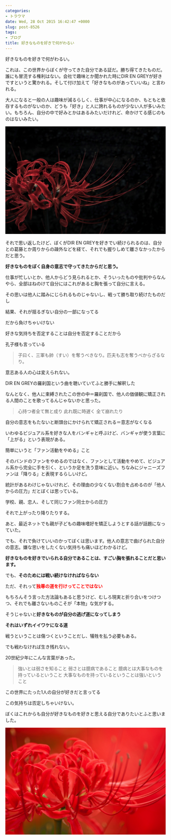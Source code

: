 ```yaml
---
categories:
- トラウマ
date: Wed, 28 Oct 2015 16:42:47 +0000
slug: post-8526
tags:
- ブログ
title: 好きなものを好きで何がわるい
---
```


好きなものを好きで何がわるい。

これは、この世界からぼくが守ってきた自分である証だ。勝ち得てきたものだ。誰にも冒涜する権利はない。<!--more-->会社で趣味とか聞かれた時にDIR EN GREYが好きですというと驚かれる。そして付け加えて「好きなものがあっていいね」と言われる。

大人になると一般の人は趣味が減るらしく、仕事が中心になるのか、もともと依存するものがないのか、どうも「好き」と人に誇れるものが少ない人が多いみたい。もちろん、自分の中で好みとかはあるみたいだけれど、命かけてる感じのものはないみたい。



![](images/IKAZ532_P1000865.jpg)


それで思い返したけど、ぼくがDIR EN GREYを好きでい続けられるのは、自分との葛藤とか周りからの疎外などを経て、それでも握りしめて離さなかったからだと思う。



<strong>好きなものをぼく自身の意志で守ってきたからだと思う。</strong>

仕事が忙しいとか、他人からどう見られるとか、そういったものや批判やらなんやら、全部はねのけて自分にはこれがあると胸を張って自分に言える。



その思いは他人に踏みにじられるものじゃないし、戦って勝ち取り続けたものだし


結果、それが揺るぎない自分の一部になってる



だから負けちゃいけない


好きな気持ちを否定することは自分を否定することだから




孔子様も言っている

<blockquote>子曰く、三軍も帥（すい）を奪うべきなり。匹夫も志を奪うべからざるなり。</blockquote>

意志ある人の心は変えられない。




DIR EN GREYの羅刹国という曲を聴いていてふと勝手に解釈した

なんとなく、他人に束縛されたこの世の中＝羅刹国で、他人の価値観に矯正される人間のことを歌ってるんじゃないかと思った。

<blockquote>心持つ者全て無と成り
此れ既に時遅く
全て崩れたり</blockquote>


自分の意志をもたないと断頭台にかけられて矯正される＝意志がなくなる




いわゆるビジュアル系を好きな人をバンギャと呼ぶけど、バンギャが使う言葉に「上がる」という表現がある。

簡単にいうと「ファン活動をやめる」こと

そのバンドのファンをやめるのではなく、ファンとして活動をやめて、ビジュアル系から完全に手を引く、というか足を洗う意味に近い。ちなみにジャニーズファンは「降りる」と表現するらしいけど。



統計があるわけじゃないけれど、その理由の少なくない割合を占めるのが「他人からの圧力」だとぼくは思っている。

学校、親、恋人、そして同じファン同士からの圧力

それで上がったり降りたりする。

あと、最近ネットでも親が子どもの趣味嗜好を矯正しようとする話が話題になっていた。



でも、それで負けていいのかってぼくは思います。他人の意志で曲げられた自分の意志。嫌な思いをしたくない気持ちも痛いほどわかるけど。


<strong>好きなものを好きでいられる自分であることは、すごい胸を張れることだと思います。</strong>




でも、<strong>そのためには戦い続けなければならない
</strong>

ただ、それって<strong><font color="red">独尊の道を行けってことではない</font></strong>


もちろんそう言った方法論もあると思うけど、むしろ現実と折り合いをつけつつ、それでも離さないものこそが「本物」な気がする。


そうじゃないと<strong>好きなものが自分の逃げ道になってしまう</strong>

<strong>それはいずれイイワケになる道</strong>


戦うということは傷つくということだし、犠牲を払う必要もある。


でも戦わなければ生き残れない。


20世紀少年にこんな言葉があった。

<blockquote>強いとは弱さを知ること
弱さとは臆病であること
臆病とは大事なものを持っているということ
大事なものを持っているということは強いということ</blockquote>


この世界にたった1人の自分が好きだと言ってる

この気持ちは否定しちゃいけない。



ぼくはこれからも自分が好きなものを好きと思える自分でありたいとふと思いました。





![](images/IELL140924069728.jpg)